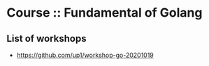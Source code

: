 # Course :: Fundamental of Golang



## List of workshops
* https://github.com/up1/workshop-go-20201019
